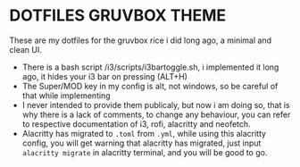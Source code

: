 # DOTFILES GRUVBOX THEME

These are my dotfiles for the gruvbox rice i did long ago, a minimal and clean UI.

- There is a bash script /i3/scripts/i3bartoggle.sh, i implemented it long ago, it hides your i3 bar on pressing (ALT+H)
- The Super/MOD key in my config is alt, not windows, so be careful of that while implementing
- I never intended to provide them publicaly, but now i am doing so, that is why there is a lack of comments, to change any behaviour, you can refer to respective documentation
of i3, rofi, alacritty and neofetch.
- Alacritty has migrated to `.toml` from `.yml`, while using this alacritty config, you will get warning that alacritty has migrated,
just input ```alacritty migrate``` in alacritty terminal, and you will be good to go.
